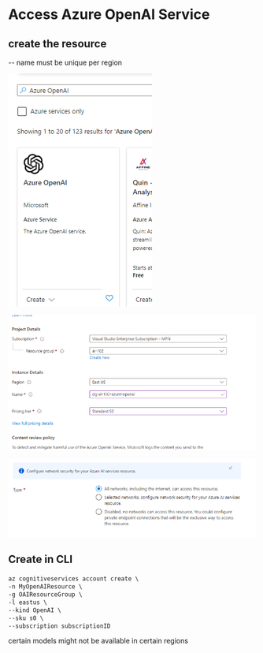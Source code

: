 # Access Azure OpenAI Service

## create the resource

-- name must be unique per region

![alt text](image.png)

![alt text](image-1.png)

![alt text](image-2.png)

## Create in CLI

```
az cognitiveservices account create \
-n MyOpenAIResource \
-g OAIResourceGroup \
-l eastus \
--kind OpenAI \
--sku s0 \
--subscription subscriptionID
```

certain models might not be available in certain regions